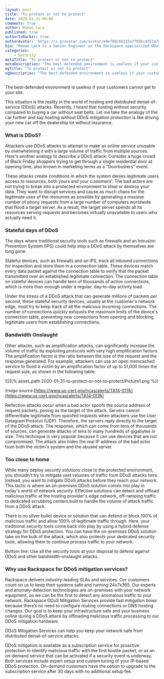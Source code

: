 ```yaml
---
layout: post
title: "To protect or not to protect"
date: 2020-01-31 00:00
comments: true
author: Roman Lara
published: true
authorIsRacker: true
authorAvatar: 'https://s.gravatar.com/avatar/e9ef88c66315a7f955c4352a7ad2182a'
bio: "Roman Lara is a Senior Engineer on the Rackspace specialized DDoS Response Team and has been a Racker in various roles since 2009. He is responsible for driving the design, build, and maintenance of Rackspace DDoS Mitigation infrastructure and services. Roman is a high-energy, hands-on leader whose knowledge and experience of threat trends helps develop and create powerful mitigation strategies through Fanatical Support&reg;."
categories:
    - Security
metaTitle: "To protect or not to protect"
metaDescription: "The best-defended environment is useless if your customers cannot get to your site. Let's talk about network attacks."
ogTitle: "To protect or not to protect"
ogDescription: "The best-defended environment is useless if your customers cannot get to your site. Let's talk about network attacks."
---
```


The best-defended environment is useless if your customers cannot get to your site.

<!-- more -->

This situation is the reality in the world of hosting and distributed
denial-of-service (DDoS) attacks.  Recently, I heard that hosting without
security compared to buying a car without seat belts. Let me take the analogy
of the car further and say hosting without DDoS mitigation protection is like
driving your new car off the dealership lot without insurance.

### What is DDoS?

Attackers use DDoS attacks to attempt to make an online service unusable by
overwhelming it with a large volume of traffic from multiple sources. Here's
another analogy to describe a DDoS attack: Consider a huge crowd of Black Friday
shoppers trying to get through a single residential door at opening time, also
known in marketing terms as a "Doorbusters" event.

These attacks create conditions in which the system denies legitimate users
access to resources, both yours and your customers'. The bad actors are not
trying to break into a protected environment to steal or destroy your data.
They want to disrupt services and cause as much chaos for the legitimate uses
of
the resources as possible by generating a massive number of phony requests from
a large number of computers worldwide that flood a target server. As a result,
the target server spends all its resources serving requests and becomes virtually
unavailable to users who actually need it.

### Stateful days of DDoS

The days where traditional security tools such as firewalls and an Intrusion
Prevention System (IPS) could help stop a DDoS attack by themselves are long gone.

Stateful devices, such as firewalls and an IPS, track all inbound connections
for inspection and store them in a connection table. These devices match every
data packet against the connection table to verify that the packet
transmitted over an established legitimate connection. The connection table on
stateful devices can handle tens of thousands of active connections, which is
more than enough under a regular, day-to-day activity load.

Under the stress of a DDoS attack that can generate millions of packets per
second, these stateful security devices, usually at the customer's network edge,
must try to keep track of all the malicious incoming connections. The
number of connections quickly exhausts the maximum limits of the device's
connection table, preventing new connections from opening and blocking legitimate
users from establishing connections.

### Bandwidth Onslaught

Other attacks, such as amplification attacks, can significantly increase the
volume of traffic by exploiting protocols with very high amplification factors.
The amplification factor is the ratio between the size of the request and the
response generated. For example, attackers can use an open memcached service to
flood a victim by an amplification factor of up to 51,000 times the request size,
as shown in the following table:

![]({% asset_path 2020-01-31-to-protect-or-not-to-protect/Picture1.png %})

*Image source*:[https://www.us-cert.gov/ncas/alerts/TA14-017A](https://www.us-cert.gov/ncas/alerts/TA14-017A)

Reflection attacks occur when a bad actor spoofs the source address of request
packets, posing as the target of the attack. Servers cannot differentiate
legitimate from spoofed requests when attackers use the User Datagram Protocol
(UDP). Therefore, the servers reply directly to the target of the DDoS attack.
The response, which can come from tens of thousands of sources, can generate
attacks of tens to many hundreds of gigabytes in size. This technique is very
popular because it can use devices that are not compromised. The attack also
hides the real IP address of the bad actor from both the victim's system and
the abused server.

### Too close to home

While many deploy security solutions close to the protected environment, you
shouldn't try to mitigate vast volumes of traffic from DDoS attacks here.
Instead, you want to mitigate DDoS attacks before they reach your network. This
tactic is where an on-premises DDoS solution comes into play in today's world
of network security. Effective solutions can detect and offload malicious
traffic at the hosting provider's edge network, off-ramping traffic to dedicated
scrubbing centers built to handle the volume of attack traffic from a DDoS attack.

 There is no silver bullet device or solution that can defend or block 100% of
 malicious traffic and allow 100% of legitimate traffic through. Here, your
 traditional security tools come back into play by using a hybrid defense
 strategy for DDoS protection. You can have the on-premises DDoS solution take
 on the bulk of the attack, which also protects your dedicated security tools,
 allowing them to continue process traffic to your network.

Bottom line: Use all the security tools at your disposal to defend against DDoS
and other bandwidth-onslaught attacks.

### Why use Rackspace for DDoS mitigation services?

Rackspace delivers industry-leading SLAs and services. Our customers count on
us to keep their systems safe and running 24x7x365. Our experts and
anomaly-detection technologies are on-premises with your network equipment, so
we can be the first to detect any anomalous traffic to your network. Rackspace
DDoS Mitigation Services provide fast mitigation times because there’s no need
to configure routing connections or DNS hosting changes. Our goal is to keep
your infrastructure safe and your business online during a DDoS attack by
offloading malicious traffic processing to our DDoS mitigation hardware.

DDoS Mitigation Services can help you keep your network safe from distributed
denial-of-service attacks.

DDoS mitigation is available as a subscription service for proactive protection
to identify malicious traffic with the first hostile packet, or as an on-demand
service that can be activated if a security event is underway. Both services
include expert setup and custom tuning of your IP-based DDoS protection.
On-demand customers have the option to upgrade to the subscription service after
30 days with no additional setup fee.

